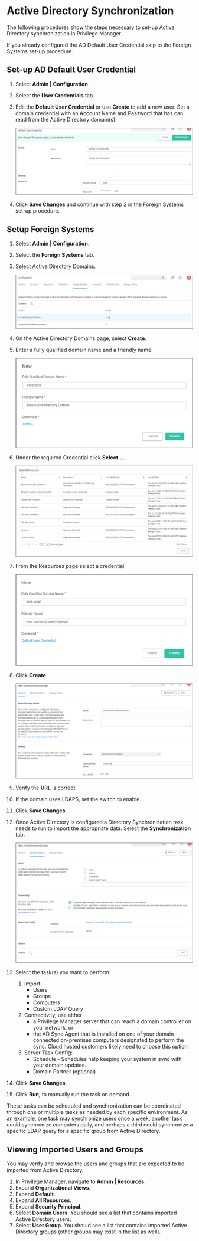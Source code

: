 [title]: # (Active Directory Synchronization)
[tags]: # (setup)
[priority]: # (3)
# Active Directory Synchronization

The following procedures show the steps necessary to set-up Active Directory synchronization in Privilege Manager.

If you already configured the AD Default User Credential skip to the Foreign Systems set-up procedure.

## Set-up AD Default User Credential

1. Select __Admin | Configuration__.
1. Select the __User Credentials__ tab.
1. Edit the __Default User Credential__ or use __Create__ to add a new user. Set a domain credential with an Account Name and Password that has can read from the Active Directory domain(s).

   ![credential](images/ad_sync/default-user.png "Default User Credential")
1. Click __Save Changes__ and continue with step 2 in the Foreign Systems set-up procedure.

## Setup Foreign Systems

1. Select __Admin | Configuration__.
1. Select the __Foreign Systems__ tab.
1. Select Active Directory Domains.

   ![select](images/ad_sync/fs-ad-domain.png "Select AD Domains")
1. On the Active Directory Domains page, select __Create__.
1. Enter a fully qualified domain name and a friendly name.

   ![add](images/ad_sync/fs-ad-domain-add.png "Creating the AD Foreign System" )
1. Under the required Credential click __Select...__.

   ![user creds](images/ad_sync/fs-ad-domain-edit.png "Selecting the User Credential link")
1. From the Resources page select a credential.

   ![select](images/ad_sync/fs-ad-domain-editing.png "Selecting the User Credential for the AD Synchronization")
1. Click __Create__.

   ![new ad](images/ad_sync/new-ad.png "Newly created Active Directory Domain Foreign System")
1. Verify the __URL__ is correct.
1. If the domain uses LDAPS, set the switch to enable.
1. Click __Save Changes__.
1. Once Active Directory is configured a Directory Synchronization task needs to run to import the appropriate data. Select the __Synchronization__ tab.

   ![sync](images/ad_sync/sync-tab.png "Specify the synchronization tasks to perform")
1. Select the task(s) you want to perform:
   1. Import:
      * Users
      * Groups
      * Computers
      * Custom LDAP Query
   1. Connectivity, use either
      * a Privilege Manager server that can reach a domain controller on your network, or
      * the AD Sync Agent that is installed on one of your domain connected on-premises computers designated to perform the sync. Cloud hosted customers likely need to choose this option.
   1. Server Task Config:
      * Schedule - Schedules help keeping your system in sync with your domain updates.
      * Domain Partner (optional)
1. Click __Save Changes__.
1. Click __Run__, to manually run the task on demand.

These tasks can be scheduled and synchronization can be coordinated through one or multiple tasks as needed by each specific environment. As an example, one task may synchronize users once a week, another task could synchronize computers daily, and perhaps a third could synchronize a specific LDAP query for a specific group from Active Directory.

<!--
## Setting up Scheduled Synchronization Task

1. Select __Admin | More__.
1. Select the __Tasks__ link.
1. Navigate the Jobs and Tasks tree and open __Server Tasks | Directory Services__.
1. Use the following three templates to run a task on demand and to customize schedules based on your company needs:
   * Default Import Directory
   * Default Import Directory Computers
   * Default Import Directory Sites

     ![Tasks](images/ad_sync/server-ds.png)
1. Click __View__ on the template task.
1. Click __Create a Copy__ and give it a name, click __Create__.
1. Click __Edit__ on the newly created task.
   * On the __General__ tab, you can change the task name and customize the Description.
   * On the __Parameters__ tab,
     1. Click __Select Resource__ to specify the Directory Id and Directory partner ID.
     1. You may provide a Full sync Query and specify Search Configuration.
   * On the __Schedules__ tab,
     1. Click New Schedule to set-up a customized synchronization schedule.

        ![Schedule](images/ad_sync/def-imp-directory-schedules-new.png)
   * Click __Save__.
1. You may manually run the task now or wait for the schedule to kick in. -->

## Viewing Imported Users and Groups

You may verify and browse the users and groups that are expected to be imported from Active Directory.

1. In Privilege Manager, navigate to __Admin | Resources__.
1. Expand __Organizational Views__.
1. Expand __Default__.
1. Expand __All Resources__.
1. Expand __Security Principal__.
1. Select __Domain Users__. You should see a list that contains imported Active Directory users.
1. Select __User Group__. You should see a list that contains imported Active Directory groups (other groups may exist in the list as well).
